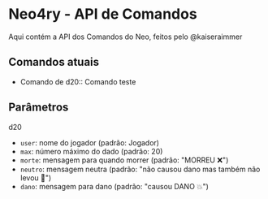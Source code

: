# Neo4ry - API de Comandos

Aqui contém a API dos Comandos do Neo, feitos pelo @kaiseraimmer

## Comandos atuais

- Comando de d20:: Comando teste

## Parâmetros

d20
- `user`: nome do jogador (padrão: Jogador)
- `max`: número máximo do dado (padrão: 20)
- `morte`: mensagem para quando morrer (padrão: "MORREU ❌")
- `neutro`: mensagem neutra (padrão: "não causou dano mas também não levou 🔄")
- `dano`: mensagem para dano (padrão: "causou DANO 💥")

